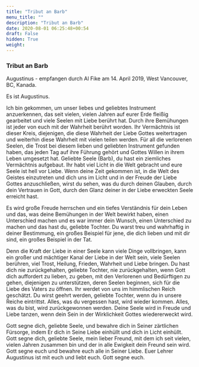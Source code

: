 ```yaml
---
title: "Tribut an Barb"
menu_title: ""
description: "Tribut an Barb"
date: 2020-08-01 06:25:48+00:54
draft: False
hidden: True
weight:
---
```

### Tribut an Barb

Augustinus - empfangen durch Al Fike am 14. April 2019, West Vancouver, BC, Kanada.

Es ist Augustinus.

Ich bin gekommen, um unser liebes und geliebtes Instrument anzuerkennen, das seit vielen, vielen Jahren auf eurer Erde fleißig gearbeitet und viele Seelen mit Liebe berührt hat. Durch ihre Bemühungen ist jeder von euch mit der Wahrheit berührt worden. Ihr Vermächtnis ist dieser Kreis, diejenigen, die diese Wahrheit der Liebe Gottes weitertragen und weiterhin diese Wahrheit mit vielen teilen werden. Für all die verlorenen Seelen, die Trost bei diesem lieben und geliebten Instrument gefunden haben, das jeden Tag auf ihre Führung gehört und Gottes Willen in ihrem Leben umgesetzt hat. Geliebte Seele (Barb), du hast ein ziemliches Vermächtnis aufgebaut. Ihr habt viel Licht in die Welt gebracht und eure Seele ist hell vor Liebe. Wenn deine Zeit gekommen ist, in die Welt des Geistes einzutreten und dich uns im Licht und in der Freude der Liebe Gottes anzuschließen, wirst du sehen, was du durch deinen Glauben, durch dein Vertrauen in Gott, durch den Glanz deiner in der Liebe erweckten Seele erreicht hast.

Es wird große Freude herrschen und ein tiefes Verständnis für dein Leben und das, was deine Bemühungen in der Welt bewirkt haben, einen Unterschied machen und es war immer dein Wunsch, einen Unterschied zu machen und das hast du, geliebte Tochter. Du warst treu und wahrhaftig in deiner Bestimmung, ein großes Beispiel für jene, die dich lieben und mit dir sind, ein großes Beispiel in der Tat.

Denn die Kraft der Liebe in einer Seele kann viele Dinge vollbringen, kann ein großer und mächtiger Kanal der Liebe in der Welt sein, viele Seelen berühren, viel Trost, Heilung, Frieden, Wahrheit und Liebe bringen. Du hast dich nie zurückgehalten, geliebte Tochter, nie zurückgehalten, wenn Gott dich auffordert zu lieben, zu geben, mit den Verlorenen und Bedürftigen zu gehen, diejenigen zu unterstützen, deren Seelen beginnen, sich für die Liebe des Vaters zu öffnen. Ihr werdet von uns im himmlischen Reich geschätzt. Du wirst geehrt werden, geliebte Tochter, wenn du in unsere Reiche eintrittst. Alles, was du vergessen hast, wird wieder kommen. Alles, was du bist, wird zurückgewonnen werden. Deine Seele wird in Freude und Liebe tanzen, wenn dein Sein in der Wirklichkeit Gottes wiedererweckt wird.

Gott segne dich, geliebte Seele, und bewahre dich in Seiner zärtlichen Fürsorge, indem Er dich in Seine Liebe einhüllt und dich in Licht einhüllt. Gott segne dich, geliebte Seele, mein lieber Freund, mit dem ich seit vielen, vielen Jahren zusammen bin und der in alle Ewigkeit dein Freund sein wird. Gott segne euch und bewahre euch alle in Seiner Liebe. Euer Lehrer Augustinus ist mit euch und liebt euch. Gott segne euch.
